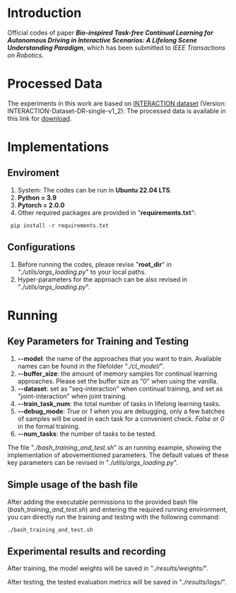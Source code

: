 
# Introduction
Official codes of paper **_Bio-inspired Task-free Continual Learning for Autonomous Driving in Interactive Scenarios: A Lifelong Scene Understanding Paradigm_**, which has been submitted to _IEEE Transactions on Robotics_.

# Processed Data
The experiments in this work are based on [INTERACTION dataset](https://interaction-dataset.com/) (Version: INTERACTION-Dataset-DR-single-v1_2).
The processed data is available in this link for [download](https://drive.google.com/drive/folders/1roEeNQJFz777DbPEMf21R3j2BQdRKecp?usp=drive_link).

# Implementations
## Enviroment
1. System: The codes can be run in **Ubuntu 22.04 LTS**.
2. **Python = 3.9**
3. **Pytorch = 2.0.0**
4. Other required packages are provided in "**requirements.txt**":
```
 pip install -r requirements.txt
```
## Configurations
1. Before running the codes, please revise "**root_dir**" in "_./utils/args_loading.py_" to your local paths.
2. Hyper-parameters for the approach can be also revised in "_./utils/args_loading.py_".

# Running

## Key Parameters for Training and Testing
1. **--model**: the name of the approaches that you want to train. Available names can be found in the filefolder "_./cl_model/_". 
2. **--buffer_size**: the amount of memory samples for continual learning approaches. Please set the buffer size as "0" when using the vanilla.
3. **--dataset**: set as "seq-interaction" when continual training, and set as "joint-interaction" when joint training.
4. **--train_task_num**: the total number of tasks in lifelong learning tasks.
5. **--debug_mode**: _True_ or _1_ when you are debugging, only a few batches of samples will be used in each task for a convenient check. _False_ or _0_ in the formal training.  
6. **--num_tasks**: the number of tasks to be tested. 

The file "_./bash_training_and_test.sh_" is an running example, showing the implementation of abovementioned parameters.
The default values of these key parameters can be revised in "_./utils/args_loading.py_".

## Simple usage of the bash file
After adding the executable permissions to the provided bash file (_bash_training_and_test.sh_) and entering the required running environment, you can directly run the training and testing with the following command:
```
./bash_training_and_test.sh
```

## Experimental results and recording
After training, the model weights will be saved in "_./results/weights/_".

After testing, the tested evaluation metrics will be saved in "_./results/logs/_". 


